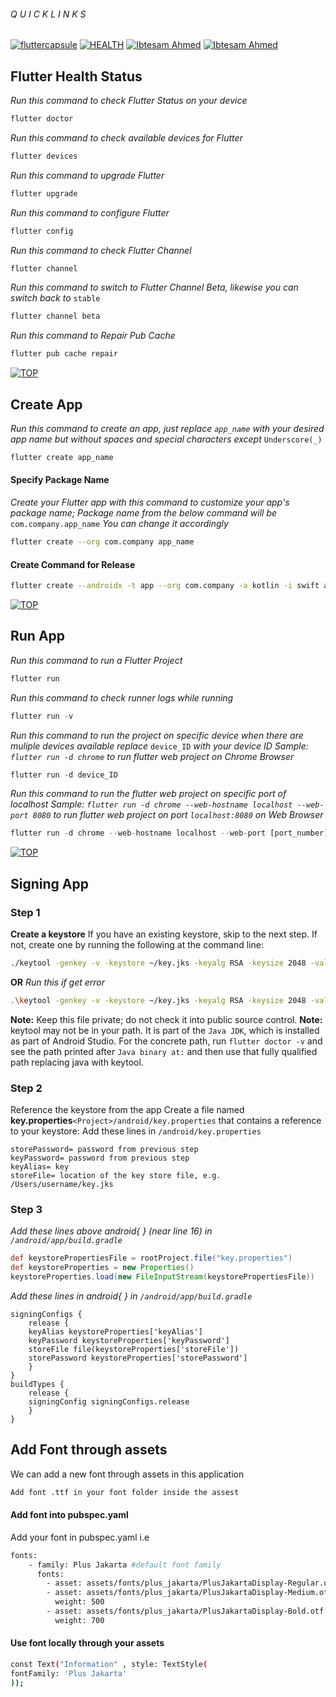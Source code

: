 
###### Q U I C K L I N K S
[![fluttercapsule](https://img.shields.io/badge/Contribute-Now-211F1F?logo=GitHub&logoColor=ffffff)](https://github.com/GetIbetsamAhmed/Flutter-Capsule/blob/main/README.md) 
[![HEALTH](https://img.shields.io/badge/FLUTTER-HEALTH_STATUS-64DD17)](#flutter-health-status) [![Ibtesam Ahmed](https://img.shields.io/badge/FLUTTER-CREATE-304FFE)](#create-app) [![Ibtesam Ahmed](https://img.shields.io/badge/FLUTTER-RUN-2962FF)](#run-app)

## Flutter Health Status
_Run this command to check Flutter Status on your device_
```bash
flutter doctor
```
 _Run this command to check available devices for Flutter_
```bash
flutter devices
```
 _Run this command to upgrade Flutter_
```bash
flutter upgrade
```
 _Run this command to configure Flutter_
```bash
flutter config
```
 _Run this command to check Flutter Channel_
```bash
flutter channel
```
 _Run this command to switch to Flutter Channel Beta, likewise you can switch back to_ `stable`
```bash
flutter channel beta
```
 _Run this command to Repair Pub Cache_
```bash
flutter pub cache repair
```
[![TOP](https://img.shields.io/badge/Goto-Top-000000)](#q-u-i-c-k-l-i-n-k-s)
## Create App
_Run this command to create an app, just replace `app_name` with your desired app name but without spaces and special characters except_ `Underscore(_)`
```bash
flutter create app_name
```
#### Specify Package Name
_Create your Flutter app with this command to customize your app's package name; Package name from the below command will be_ `com.company.app_name` _You can change it accordingly_ 
```bash
flutter create --org com.company app_name
```
#### Create Command for Release
```bash
flutter create --androidx -t app --org com.company -a kotlin -i swift app_name
```
[![TOP](https://img.shields.io/badge/Goto-Top-000000)](#q-u-i-c-k-l-i-n-k-s)
## Run App
_Run this command to run a Flutter Project_
```dart
flutter run
```
_Run this command to check runner logs while running_
```dart
flutter run -v
```
_Run this command to run the project on specific device when there are muliple devices available replace_ `device_ID` _with your device ID_
_Sample: `flutter run -d chrome` to run flutter web project on Chrome Browser_ 
```dart
flutter run -d device_ID
```
_Run this command to run the flutter web project on specific port of localhost_
_Sample: `flutter run -d chrome --web-hostname localhost --web-port 8080` to run flutter web project on port `localhost:8080` on Web Browser_ 
```dart
flutter run -d chrome --web-hostname localhost --web-port [port_number]
```
[![TOP](https://img.shields.io/badge/Goto-Top-000000)](#q-u-i-c-k-l-i-n-k-s)
## Signing App
### Step 1
**Create a keystore**
If you have an existing keystore, skip to the next step. If not, create one by running the following at the command line:
```bash
./keytool -genkey -v -keystore ~/key.jks -keyalg RSA -keysize 2048 -validity 10000 -alias key
```
**OR** _Run this if get error_
```bash
.\keytool -genkey -v -keystore ~/key.jks -keyalg RSA -keysize 2048 -validity 10000 -alias key
```
**Note:** Keep this file private; do not check it into public source control. 
**Note:** keytool may not be in your path. It is part of the `Java JDK`, which is installed as part of Android Studio. For the concrete path, run `flutter doctor -v` and see the path printed after `Java binary at:` and then use that fully qualified path replacing java with keytool.

### Step 2
Reference the keystore from the app Create a file named **key.properties**`<Project>/android/key.properties` that contains a reference to your keystore: 
Add these lines in `/android/key.properties`
```properties
storePassword= password from previous step
keyPassword= password from previous step
keyAlias= key
storeFile= location of the key store file, e.g. /Users/username/key.jks
```
### Step 3
_Add these lines above android{ } (near line 16) in `/android/app/build.gradle`_
```gradle
def keystorePropertiesFile = rootProject.file("key.properties") 
def keystoreProperties = new Properties() 
keystoreProperties.load(new FileInputStream(keystorePropertiesFile)) 
```
_Add these lines in android{ }  in `/android/app/build.gradle`_
```
signingConfigs { 
	release { 
	keyAlias keystoreProperties['keyAlias']
	keyPassword keystoreProperties['keyPassword']
	storeFile file(keystoreProperties['storeFile'])
	storePassword keystoreProperties['storePassword'] 
	} 
} 
buildTypes { 
	release { 
	signingConfig signingConfigs.release 
	} 
}
```
## Add Font through assets
We can add a new font through assets in this application
```bash
Add font .ttf in your font folder inside the assest 
```
#### Add font into pubspec.yaml
Add your font in pubspec.yaml i.e
```bash
fonts:
    - family: Plus Jakarta #default font family
      fonts:
        - asset: assets/fonts/plus_jakarta/PlusJakartaDisplay-Regular.otf
        - asset: assets/fonts/plus_jakarta/PlusJakartaDisplay-Medium.otf
          weight: 500
        - asset: assets/fonts/plus_jakarta/PlusJakartaDisplay-Bold.otf
          weight: 700
```
#### Use font locally through your assets
```bash
const Text("Information" , style: TextStyle(
fontFamily: 'Plus Jakarta'
));
```
